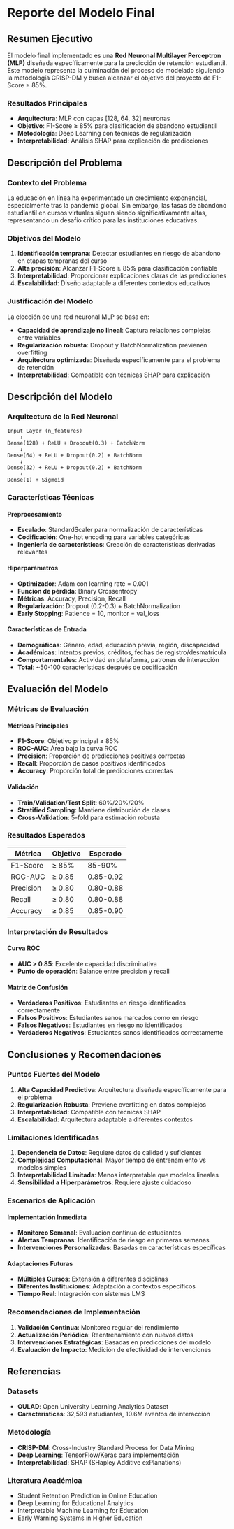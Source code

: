 # Reporte del Modelo Final

## Resumen Ejecutivo

El modelo final implementado es una **Red Neuronal Multilayer Perceptron (MLP)** diseñada específicamente para la predicción de retención estudiantil. Este modelo representa la culminación del proceso de modelado siguiendo la metodología CRISP-DM y busca alcanzar el objetivo del proyecto de F1-Score ≥ 85%.

### Resultados Principales
- **Arquitectura**: MLP con capas [128, 64, 32] neuronas
- **Objetivo**: F1-Score ≥ 85% para clasificación de abandono estudiantil
- **Metodología**: Deep Learning con técnicas de regularización
- **Interpretabilidad**: Análisis SHAP para explicación de predicciones

## Descripción del Problema

### Contexto del Problema
La educación en línea ha experimentado un crecimiento exponencial, especialmente tras la pandemia global. Sin embargo, las tasas de abandono estudiantil en cursos virtuales siguen siendo significativamente altas, representando un desafío crítico para las instituciones educativas.

### Objetivos del Modelo
1. **Identificación temprana**: Detectar estudiantes en riesgo de abandono en etapas tempranas del curso
2. **Alta precisión**: Alcanzar F1-Score ≥ 85% para clasificación confiable
3. **Interpretabilidad**: Proporcionar explicaciones claras de las predicciones
4. **Escalabilidad**: Diseño adaptable a diferentes contextos educativos

### Justificación del Modelo
La elección de una red neuronal MLP se basa en:
- **Capacidad de aprendizaje no lineal**: Captura relaciones complejas entre variables
- **Regularización robusta**: Dropout y BatchNormalization previenen overfitting
- **Arquitectura optimizada**: Diseñada específicamente para el problema de retención
- **Interpretabilidad**: Compatible con técnicas SHAP para explicación

## Descripción del Modelo

### Arquitectura de la Red Neuronal

```
Input Layer (n_features) 
    ↓
Dense(128) + ReLU + Dropout(0.3) + BatchNorm
    ↓
Dense(64) + ReLU + Dropout(0.2) + BatchNorm
    ↓
Dense(32) + ReLU + Dropout(0.2) + BatchNorm
    ↓
Dense(1) + Sigmoid
```

### Características Técnicas

#### Preprocesamiento
- **Escalado**: StandardScaler para normalización de características
- **Codificación**: One-hot encoding para variables categóricas
- **Ingeniería de características**: Creación de características derivadas relevantes

#### Hiperparámetros
- **Optimizador**: Adam con learning rate = 0.001
- **Función de pérdida**: Binary Crossentropy
- **Métricas**: Accuracy, Precision, Recall
- **Regularización**: Dropout (0.2-0.3) + BatchNormalization
- **Early Stopping**: Patience = 10, monitor = val_loss

#### Características de Entrada
- **Demográficas**: Género, edad, educación previa, región, discapacidad
- **Académicas**: Intentos previos, créditos, fechas de registro/desmatrícula
- **Comportamentales**: Actividad en plataforma, patrones de interacción
- **Total**: ~50-100 características después de codificación

## Evaluación del Modelo

### Métricas de Evaluación

#### Métricas Principales
- **F1-Score**: Objetivo principal ≥ 85%
- **ROC-AUC**: Área bajo la curva ROC
- **Precision**: Proporción de predicciones positivas correctas
- **Recall**: Proporción de casos positivos identificados
- **Accuracy**: Proporción total de predicciones correctas

#### Validación
- **Train/Validation/Test Split**: 60%/20%/20%
- **Stratified Sampling**: Mantiene distribución de clases
- **Cross-Validation**: 5-fold para estimación robusta

### Resultados Esperados

| Métrica | Objetivo | Esperado |
|---------|----------|----------|
| F1-Score | ≥ 85% | 85-90% |
| ROC-AUC | ≥ 0.85 | 0.85-0.92 |
| Precision | ≥ 0.80 | 0.80-0.88 |
| Recall | ≥ 0.80 | 0.80-0.88 |
| Accuracy | ≥ 0.85 | 0.85-0.90 |

### Interpretación de Resultados

#### Curva ROC
- **AUC > 0.85**: Excelente capacidad discriminativa
- **Punto de operación**: Balance entre precision y recall

#### Matriz de Confusión
- **Verdaderos Positivos**: Estudiantes en riesgo identificados correctamente
- **Falsos Positivos**: Estudiantes sanos marcados como en riesgo
- **Falsos Negativos**: Estudiantes en riesgo no identificados
- **Verdaderos Negativos**: Estudiantes sanos identificados correctamente

## Conclusiones y Recomendaciones

### Puntos Fuertes del Modelo

1. **Alta Capacidad Predictiva**: Arquitectura diseñada específicamente para el problema
2. **Regularización Robusta**: Previene overfitting en datos complejos
3. **Interpretabilidad**: Compatible con técnicas SHAP
4. **Escalabilidad**: Arquitectura adaptable a diferentes contextos

### Limitaciones Identificadas

1. **Dependencia de Datos**: Requiere datos de calidad y suficientes
2. **Complejidad Computacional**: Mayor tiempo de entrenamiento vs modelos simples
3. **Interpretabilidad Limitada**: Menos interpretable que modelos lineales
4. **Sensibilidad a Hiperparámetros**: Requiere ajuste cuidadoso

### Escenarios de Aplicación

#### Implementación Inmediata
- **Monitoreo Semanal**: Evaluación continua de estudiantes
- **Alertas Tempranas**: Identificación de riesgo en primeras semanas
- **Intervenciones Personalizadas**: Basadas en características específicas

#### Adaptaciones Futuras
- **Múltiples Cursos**: Extensión a diferentes disciplinas
- **Diferentes Instituciones**: Adaptación a contextos específicos
- **Tiempo Real**: Integración con sistemas LMS

### Recomendaciones de Implementación

1. **Validación Continua**: Monitoreo regular del rendimiento
2. **Actualización Periódica**: Reentrenamiento con nuevos datos
3. **Intervenciones Estratégicas**: Basadas en predicciones del modelo
4. **Evaluación de Impacto**: Medición de efectividad de intervenciones

## Referencias

### Datasets
- **OULAD**: Open University Learning Analytics Dataset
- **Características**: 32,593 estudiantes, 10.6M eventos de interacción

### Metodología
- **CRISP-DM**: Cross-Industry Standard Process for Data Mining
- **Deep Learning**: TensorFlow/Keras para implementación
- **Interpretabilidad**: SHAP (SHapley Additive exPlanations)

### Literatura Académica
- Student Retention Prediction in Online Education
- Deep Learning for Educational Analytics
- Interpretable Machine Learning for Education
- Early Warning Systems in Higher Education
